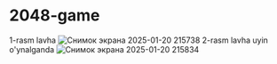 # 2048-game 
1-rasm lavha 
![Снимок экрана 2025-01-20 215738](https://github.com/user-attachments/assets/d5dc2eeb-14e1-4836-955d-16fa112af8e6)
2-rasm lavha uyin o'ynalganda 
![Снимок экрана 2025-01-20 215834](https://github.com/user-attachments/assets/1b96107f-1d81-4abf-a1d0-e9149b196dc1)

